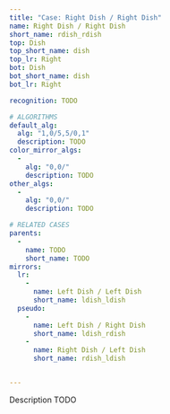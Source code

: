 ```yaml
---
title: "Case: Right Dish / Right Dish"
name: Right Dish / Right Dish
short_name: rdish_rdish
top: Dish
top_short_name: dish
top_lr: Right
bot: Dish
bot_short_name: dish
bot_lr: Right

recognition: TODO

# ALGORITHMS
default_alg:
  alg: "1,0/5,5/0,1"
  description: TODO
color_mirror_algs:
  -
    alg: "0,0/"
    description: TODO
other_algs:
  -
    alg: "0,0/"
    description: TODO

# RELATED CASES
parents:
  -
    name: TODO
    short_name: TODO
mirrors:
  lr:
    -
      name: Left Dish / Left Dish
      short_name: ldish_ldish
  pseudo:
    -
      name: Left Dish / Right Dish
      short_name: ldish_rdish
    -
      name: Right Dish / Left Dish
      short_name: rdish_ldish


---
```


Description TODO

